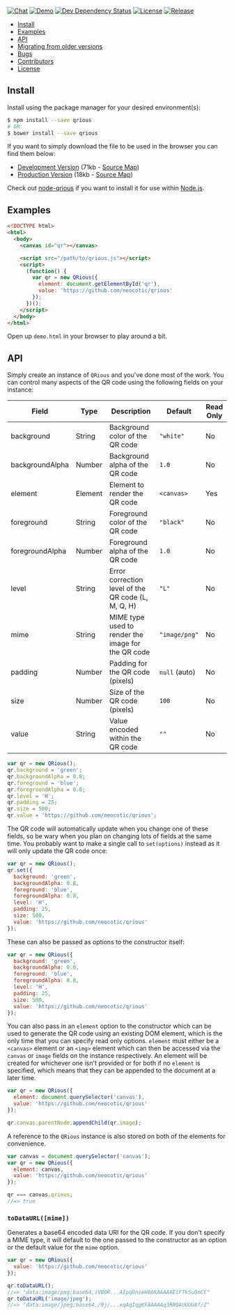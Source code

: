 

[![Chat](https://img.shields.io/gitter/room/neocotic/qrious.svg?style=flat-square)](https://gitter.im/neocotic/qrious)
[![Demo](https://img.shields.io/badge/demo-live-brightgreen.svg?style=flat-square)](https://codepen.io/neocotic/pen/YQzmBm)
[![Dev Dependency Status](https://img.shields.io/david/dev/neocotic/qrious.svg?style=flat-square)](https://david-dm.org/neocotic/qrious?type=dev)
[![License](https://img.shields.io/npm/l/qrious.svg?style=flat-square)](https://github.com/neocotic/qrious/blob/master/LICENSE.md)
[![Release](https://img.shields.io/npm/v/qrious.svg?style=flat-square)](https://www.npmjs.com/package/qrious)

* [Install](#install)
* [Examples](#examples)
* [API](#api)
* [Migrating from older versions](#migrating-from-older-versions)
* [Bugs](#bugs)
* [Contributors](#contributors)
* [License](#license)

## Install

Install using the package manager for your desired environment(s):

``` bash
$ npm install --save qrious
# OR:
$ bower install --save qrious
```

If you want to simply download the file to be used in the browser you can find them below:

* [Development Version](https://cdnjs.cloudflare.com/ajax/libs/qrious/4.0.2/qrious.js) (71kb - [Source Map](https://cdnjs.cloudflare.com/ajax/libs/qrious/4.0.2/qrious.js.map))
* [Production Version](https://cdnjs.cloudflare.com/ajax/libs/qrious/4.0.2/qrious.min.js) (18kb - [Source Map](https://cdnjs.cloudflare.com/ajax/libs/qrious/4.0.2/qrious.min.js.map))

Check out [node-qrious](https://github.com/neocotic/node-qrious) if you want to install it for use within
[Node.js](https://nodejs.org).

## Examples

``` html
<!DOCTYPE html>
<html>
  <body>
    <canvas id="qr"></canvas>

    <script src="/path/to/qrious.js"></script>
    <script>
      (function() {
        var qr = new QRious({
          element: document.getElementById('qr'),
          value: 'https://github.com/neocotic/qrious'
        });
      })();
    </script>
  </body>
</html>
```

Open up `demo.html` in your browser to play around a bit.

## API

Simply create an instance of `QRious` and you've done most of the work. You can control many aspects of the QR code
using the following fields on your instance:

| Field           | Type    | Description                                        | Default       | Read Only |
| --------------- | ------- | -------------------------------------------------- | ------------- | --------- |
| background      | String  | Background color of the QR code                    | `"white"`     | No        |
| backgroundAlpha | Number  | Background alpha of the QR code                    | `1.0`         | No        |
| element         | Element | Element to render the QR code                      | `<canvas>`    | Yes       |
| foreground      | String  | Foreground color of the QR code                    | `"black"`     | No        |
| foregroundAlpha | Number  | Foreground alpha of the QR code                    | `1.0`         | No        |
| level           | String  | Error correction level of the QR code (L, M, Q, H) | `"L"`         | No        |
| mime            | String  | MIME type used to render the image for the QR code | `"image/png"` | No        |
| padding         | Number  | Padding for the QR code (pixels)                   | `null` (auto) | No        |
| size            | Number  | Size of the QR code (pixels)                       | `100`         | No        |
| value           | String  | Value encoded within the QR code                   | `""`          | No        |

``` javascript
var qr = new QRious();
qr.background = 'green';
qr.backgroundAlpha = 0.8;
qr.foreground = 'blue';
qr.foregroundAlpha = 0.8;
qr.level = 'H';
qr.padding = 25;
qr.size = 500;
qr.value = 'https://github.com/neocotic/qrious';
```

The QR code will automatically update when you change one of these fields, so be wary when you plan on changing lots of
fields at the same time. You probably want to make a single call to `set(options)` instead as it will only update the QR
code once:

``` javascript
var qr = new QRious();
qr.set({
  background: 'green',
  backgroundAlpha: 0.8,
  foreground: 'blue',
  foregroundAlpha: 0.8,
  level: 'H',
  padding: 25,
  size: 500,
  value: 'https://github.com/neocotic/qrious'
});
```

These can also be passed as options to the constructor itself:

``` javascript
var qr = new QRious({
  background: 'green',
  backgroundAlpha: 0.8,
  foreground: 'blue',
  foregroundAlpha: 0.8,
  level: 'H',
  padding: 25,
  size: 500,
  value: 'https://github.com/neocotic/qrious'
});
```

You can also pass in an `element` option to the constructor which can be used to generate the QR code using an existing
DOM element, which is the only time that you can specify read only options. `element` must either be a `<canvas>`
element or an `<img>` element which can then be accessed via the `canvas` or `image` fields on the instance
respectively. An element will be created for whichever one isn't provided or for both if no `element` is specified,
which means that they can be appended to the document at a later time.

``` javascript
var qr = new QRious({
  element: document.querySelector('canvas'),
  value: 'https://github.com/neocotic/qrious'
});

qr.canvas.parentNode.appendChild(qr.image);
```

A reference to the `QRious` instance is also stored on both of the elements for convenience.

``` javascript
var canvas = document.querySelector('canvas');
var qr = new QRious({
  element: canvas,
  value: 'https://github.com/neocotic/qrious'
});

qr === canvas.qrious;
//=> true
```

### `toDataURL([mime])`

Generates a base64 encoded data URI for the QR code. If you don't specify a MIME type, it will default to the one
passed to the constructor as an option or the default value for the `mime` option.

``` javascript
var qr = new QRious({
  value: 'https://github.com/neocotic/qrious'
});

qr.toDataURL();
//=> "data:image/png;base64,iVBOR...AIpqDnseH86KAAAAAElFTkSuQmCC"
qr.toDataURL('image/jpeg');
//=> "data:image/jpeg;base64,/9j/...xqAqIqgKFAAAAAq3RRQAUUUUAf/Z"
```

